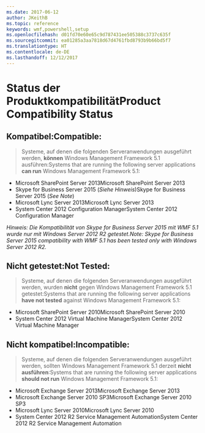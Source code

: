 ```yaml
---
ms.date: 2017-06-12
author: JKeithB
ms.topic: reference
keywords: wmf,powershell,setup
ms.openlocfilehash: d01fd70e60e65c9d787431ee505388c3737c635f
ms.sourcegitcommit: ea01285a3aa7818d67d4761fbd8793b9b66bd5f7
ms.translationtype: HT
ms.contentlocale: de-DE
ms.lasthandoff: 12/12/2017
---
```

# <a name="product-compatibility-status"></a><span data-ttu-id="2b53f-102">Status der Produktkompatibilität</span><span class="sxs-lookup"><span data-stu-id="2b53f-102">Product Compatibility Status</span></span>

## <a name="compatible"></a><span data-ttu-id="2b53f-103">Kompatibel:</span><span class="sxs-lookup"><span data-stu-id="2b53f-103">Compatible:</span></span>
> <span data-ttu-id="2b53f-104">Systeme, auf denen die folgenden Serveranwendungen ausgeführt werden, **können** Windows Management Framework 5.1 ausführen:</span><span class="sxs-lookup"><span data-stu-id="2b53f-104">Systems that are running the following server applications **can run** Windows Management Framework 5.1:</span></span>

- <span data-ttu-id="2b53f-105">Microsoft SharePoint Server 2013</span><span class="sxs-lookup"><span data-stu-id="2b53f-105">Microsoft SharePoint Server 2013</span></span>
- <span data-ttu-id="2b53f-106">Skype for Business Server 2015 (_Siehe Hinweis_)</span><span class="sxs-lookup"><span data-stu-id="2b53f-106">Skype for Business Server 2015 (_See Note_)</span></span> 
- <span data-ttu-id="2b53f-107">Microsoft Lync Server 2013</span><span class="sxs-lookup"><span data-stu-id="2b53f-107">Microsoft Lync Server 2013</span></span>
- <span data-ttu-id="2b53f-108">System Center 2012 Configuration Manager</span><span class="sxs-lookup"><span data-stu-id="2b53f-108">System Center 2012 Configuration Manager</span></span>

<span data-ttu-id="2b53f-109">_Hinweis: Die Kompatibilität von Skype for Business Server 2015 mit WMF 5.1 wurde nur mit Windows Server 2012 R2 getestet._</span><span class="sxs-lookup"><span data-stu-id="2b53f-109">_Note: Skype for Business Server 2015 compatibility with WMF 5.1 has been tested only with Windows Server 2012 R2._</span></span> 

## <a name="not-tested"></a><span data-ttu-id="2b53f-110">Nicht getestet:</span><span class="sxs-lookup"><span data-stu-id="2b53f-110">Not Tested:</span></span>
> <span data-ttu-id="2b53f-111">Systeme, auf denen die folgenden Serveranwendungen ausgeführt werden, wurden **nicht** gegen Windows Management Framework 5.1 getestet:</span><span class="sxs-lookup"><span data-stu-id="2b53f-111">Systems that are running the following server applications **have not tested** against Windows Management Framework 5.1:</span></span>

- <span data-ttu-id="2b53f-112">Microsoft SharePoint Server 2010</span><span class="sxs-lookup"><span data-stu-id="2b53f-112">Microsoft SharePoint Server 2010</span></span>
- <span data-ttu-id="2b53f-113">System Center 2012 Virtual Machine Manager</span><span class="sxs-lookup"><span data-stu-id="2b53f-113">System Center 2012 Virtual Machine Manager</span></span>

## <a name="incompatible"></a><span data-ttu-id="2b53f-114">Nicht kompatibel:</span><span class="sxs-lookup"><span data-stu-id="2b53f-114">Incompatible:</span></span>
> <span data-ttu-id="2b53f-115">Systeme, auf denen die folgenden Serveranwendungen ausgeführt werden, sollten Windows Management Framework 5.1 derzeit **nicht ausführen**:</span><span class="sxs-lookup"><span data-stu-id="2b53f-115">Systems that are running the following server applications **should not run** Windows Management Framework 5.1:</span></span>

- <span data-ttu-id="2b53f-116">Microsoft Exchange Server 2013</span><span class="sxs-lookup"><span data-stu-id="2b53f-116">Microsoft Exchange Server 2013</span></span>
- <span data-ttu-id="2b53f-117">Microsoft Exchange Server 2010 SP3</span><span class="sxs-lookup"><span data-stu-id="2b53f-117">Microsoft Exchange Server 2010 SP3</span></span>
- <span data-ttu-id="2b53f-118">Microsoft Lync Server 2010</span><span class="sxs-lookup"><span data-stu-id="2b53f-118">Microsoft Lync Server 2010</span></span>
- <span data-ttu-id="2b53f-119">System Center 2012 R2 Service Management Automation</span><span class="sxs-lookup"><span data-stu-id="2b53f-119">System Center 2012 R2 Service Management Automation</span></span>


